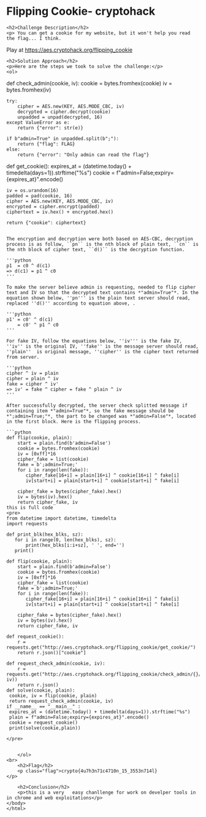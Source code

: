 <title>Flipping Cookie- cryptohack</title>

<!DOCTYPE html>
<html>

<body>
    <h1>Flipping Cookie- cryptohack</h1>

    <h2>Challenge Description</h2>
    <p> You can get a cookie for my website, but it won't help you read the flag... I think.

Play at <a href="https://aes.cryptohack.org/flipping_cookie">https://aes.cryptohack.org/flipping_cookie</a>
</p>
 
    <h2>Solution Approach</h2>
    <p>Here are the steps we took to solve the challenge:</p>
    <ol>

def check_admin(cookie, iv):
    cookie = bytes.fromhex(cookie)
    iv = bytes.fromhex(iv)

    try:
        cipher = AES.new(KEY, AES.MODE_CBC, iv)
        decrypted = cipher.decrypt(cookie)
        unpadded = unpad(decrypted, 16)
    except ValueError as e:
        return {"error": str(e)}

    if b"admin=True" in unpadded.split(b";"):
        return {"flag": FLAG}
    else:
        return {"error": "Only admin can read the flag"}


def get_cookie():
    expires_at = (datetime.today() + timedelta(days=1)).strftime("%s")
    cookie = f"admin=False;expiry={expires_at}".encode()

    iv = os.urandom(16)
    padded = pad(cookie, 16)
    cipher = AES.new(KEY, AES.MODE_CBC, iv)
    encrypted = cipher.encrypt(padded)
    ciphertext = iv.hex() + encrypted.hex()

    return {"cookie": ciphertext}
```

The encryption and decryption were both based on AES-CBC, decryption process is as follow, ``pn`` is the nth block of plain text, ``cn`` is the nth block of cipher text, ``d()`` is the decryption function.

'''python
p1  = c0 ^ d(c1)
=> d(c1) = p1 ^ c0
'''

To make the server believe admin is requesting, needed to flip cipher text and IV so that the decrypted text contains *"admin=True"*. In the equation shown below, ''pn''' is the plain text server should read, replaced ''d()'' according to equation above, .

'''python
p1' = c0' ^ d(c1)
    = c0' ^ p1 ^ c0
'''

For fake IV, follow the equations below, ''iv''' is the fake IV, ''iv'' is the original IV, ''fake'' is the message server should read, ''plain''  is original message, ''cipher'' is the cipher text returned from server.

'''python
cipher ^ iv = plain
cipher = plain ^ iv
fake = cipher ^ iv'
=> iv' = fake ^ cipher = fake ^ plain ^ iv
'''

After successfully decrypted, the server check splitted message if containing item *"admin=True"*, so the fake message should be *";admin=True;"*, the part to be changed was *"admin=False"*, located in the first block. Here is the flipping process.

```python
def flip(cookie, plain):
    start = plain.find(b'admin=False')
    cookie = bytes.fromhex(cookie)
    iv = [0xff]*16
    cipher_fake = list(cookie)
    fake = b';admin=True;'
    for i in range(len(fake)):
       cipher_fake[16+i] = plain[16+i] ^ cookie[16+i] ^ fake[i]
       iv[start+i] = plain[start+i] ^ cookie[start+i] ^ fake[i]

    cipher_fake = bytes(cipher_fake).hex()
    iv = bytes(iv).hex()
    return cipher_fake, iv
this is full code
<pre>
from datetime import datetime, timedelta
import requests

def print_blk(hex_blks, sz):
   for i in range(0, len(hex_blks), sz):
       print(hex_blks[i:i+sz], ' ', end='')
   print()

def flip(cookie, plain):
    start = plain.find(b'admin=False')
    cookie = bytes.fromhex(cookie)
    iv = [0xff]*16
    cipher_fake = list(cookie)
    fake = b';admin=True;'
    for i in range(len(fake)):
       cipher_fake[16+i] = plain[16+i] ^ cookie[16+i] ^ fake[i]
       iv[start+i] = plain[start+i] ^ cookie[start+i] ^ fake[i]

    cipher_fake = bytes(cipher_fake).hex()
    iv = bytes(iv).hex()
    return cipher_fake, iv

def request_cookie():
    r = requests.get("http://aes.cryptohack.org/flipping_cookie/get_cookie/")
    return r.json()["cookie"]

def request_check_admin(cookie, iv):
    r = requests.get("http://aes.cryptohack.org/flipping_cookie/check_admin/{}/{}/".format(cookie, iv))
    return r.json()
def solve(cookie, plain):
 cookie, iv = flip(cookie, plain)
 return request_check_admin(cookie, iv) 
if __name__ == "__main__" :
 expires_at = (datetime.today() + timedelta(days=1)).strftime("%s")
 plain = f"admin=False;expiry={expires_at}".encode()
 cookie = request_cookie()
 print(solve(cookie,plain))
 
</pre>       
       
    
    </ol>
<br>
    <h2>Flag</h2>
    <p class="flag">crypto{4u7h3n71c4710n_15_3553n714l}
</p>

    <h2>Conclusion</h2>
    <p>this is a very   easy chanllenge for work on develper tools in in chrome and web exploitations</p>
</body>
</html>



 
